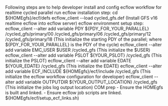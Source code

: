 Following steps are to help developer install and config ecflow workflow for realtime cycled parallel run
  ecflow installation step:
    cd ${HOMEgfs}/ecf/defs
    ecflow_client --load cycled_gfs.def
      (Install GFS v16 realtime ecflow into ecflow server)
  ecflow environment setup step:
    ecflow_client --alter add variable PDY ${PDY_FOR_YOUR_PARALLEL} /cycled_gfs/primary/00 /cycled_gfs/primary/06 /cycled_gfs/primary/12 /cycled_gfs/primary/18
      (This initialize the starting PDY of the parallel; where ${PDY_FOR_YOUR_PARALLEL} is the PDY of the cycle)
    ecflow_client --alter add variable EMC_USER $USER /cycled_gfs
      (This initialize the $USER)
    ecflow_client --alter add variable PSLOT ${YOUR_PSLOT} /cycled_gfs
      (This initialize the PSLOT)
    ecflow_client --alter add variable EDATE ${YOUR_EDATE} /cycled_gfs
      (This initialize the EDATE)
    ecflow_client --alter add variable ECF_INCLUDE ${HOMEgfs}/ecf/include /cycled_gfs
      (This initialize the ecflow workflow configuration for developer)
    ecflow_client --alter add variable OUTPUTDIR ${YOUR_OUTPUT_LOCATION} /cycled_gfs
      (This initialize the jobs log output location)
  COM prep
    - Ensure the HOMEgfs is built and linked.
    - Ensure ecflow job scripts are linked.
      ${HOMEgfs/ecf/setup_ecf_links.sh)
